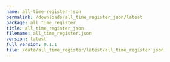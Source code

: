 ```yaml
---
name: all-time-register-json
permalink: /downloads/all_time_register_json/latest
package: all_time_register
title: all_time_register_json
filename: all_time_register.json
version: latest
full_version: 0.1.1
file: /data/all_time_register/latest/all_time_register.json
---
```

